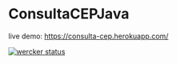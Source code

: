 # ConsultaCEPJava

live demo: https://consulta-cep.herokuapp.com/


[![wercker status](https://app.wercker.com/status/c1aed2bd05a2f5032cde8fe98f660311/m "wercker status")](https://app.wercker.com/project/bykey/c1aed2bd05a2f5032cde8fe98f660311)